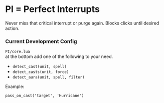 # PI = Perfect Interrupts

Never miss that critical interrupt or purge again. Blocks clicks until desired action.

### Current Development Config
`PI/core.lua`  
at the bottom add one of the following to your need.

* `detect_cast(unit, spell)`
* `detect_casts(unit, force)`
* `detect_aura(unit, spell, filter)`

Example:
    
    pass_on_cast('target', 'Hurricane')